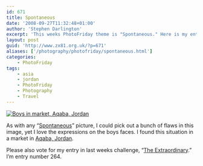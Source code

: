 ```yaml
---
id: 671
title: Spontaneous
date: '2008-09-27T11:32:48+01:00'
author: 'Stephen Darlington'
excerpt: 'This weeks PhotoFriday theme is "Spontaneous." Here is my entry.'
layout: post
guid: 'http://www.zx81.org.uk/?p=671'
aliases: ['/photography/photofriday/spontaneous.html']
categories:
    - PhotoFriday
tags:
    - asia
    - jordan
    - PhotoFriday
    - Photography
    - Travel
---
```


[![Boys in market, Aqaba, Jordan](https://i0.wp.com/farm8.staticflickr.com/7409/10817743843_1d40b6cb8f.jpg?resize=333%2C500)](http://www.flickr.com/photos/stephendarlington/10817743843/ "Boys in market, Aqaba, Jordan by stephendarlington, on Flickr")

As with any “[Spontaneous](http://www.photofriday.com/archives/challenge/000811.php)” picture, I could pick out a bunch of flaws in this image, yet I love the expressions on the boys faces. I found this situation in a market in [Aqaba, Jordan](http://www.zx81.org.uk/travel/jordan-and-egypt.html).

Please also vote for my entry in last weeks challenge, “[The Extraordinary](http://www.photofriday.com/linkviewer.php?id=809).” I’m entry number 264.